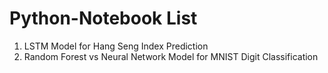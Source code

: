 # Python-Notebook List
1. LSTM Model for Hang Seng Index Prediction <br>
2. Random Forest vs Neural Network Model for MNIST Digit Classification

